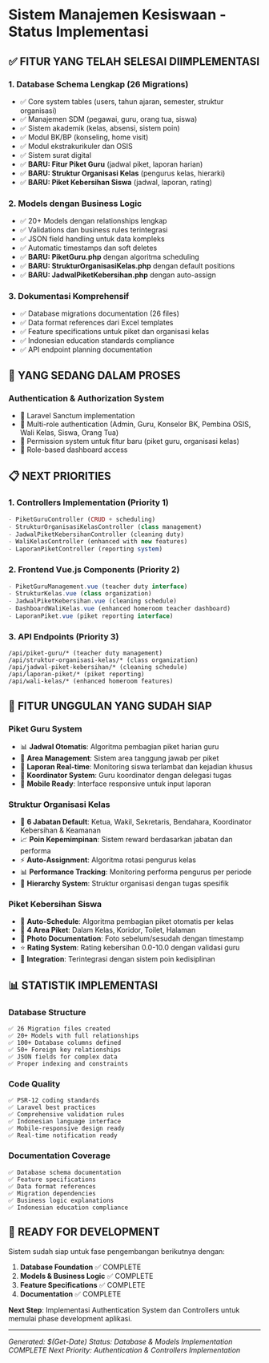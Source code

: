 # Sistem Manajemen Kesiswaan - Status Implementasi

## ✅ FITUR YANG TELAH SELESAI DIIMPLEMENTASI

### 1. **Database Schema Lengkap (26 Migrations)**
- ✅ Core system tables (users, tahun ajaran, semester, struktur organisasi)
- ✅ Manajemen SDM (pegawai, guru, orang tua, siswa)
- ✅ Sistem akademik (kelas, absensi, sistem poin)
- ✅ Modul BK/BP (konseling, home visit)
- ✅ Modul ekstrakurikuler dan OSIS
- ✅ Sistem surat digital
- ✅ **BARU: Fitur Piket Guru** (jadwal piket, laporan harian)
- ✅ **BARU: Struktur Organisasi Kelas** (pengurus kelas, hierarki)
- ✅ **BARU: Piket Kebersihan Siswa** (jadwal, laporan, rating)

### 2. **Models dengan Business Logic**
- ✅ 20+ Models dengan relationships lengkap
- ✅ Validations dan business rules terintegrasi
- ✅ JSON field handling untuk data kompleks
- ✅ Automatic timestamps dan soft deletes
- ✅ **BARU: PiketGuru.php** dengan algoritma scheduling
- ✅ **BARU: StrukturOrganisasiKelas.php** dengan default positions
- ✅ **BARU: JadwalPiketKebersihan.php** dengan auto-assign

### 3. **Dokumentasi Komprehensif**
- ✅ Database migrations documentation (26 files)
- ✅ Data format references dari Excel templates
- ✅ Feature specifications untuk piket dan organisasi kelas
- ✅ Indonesian education standards compliance
- ✅ API endpoint planning documentation

## 🔄 YANG SEDANG DALAM PROSES

### Authentication & Authorization System
- 🔄 Laravel Sanctum implementation
- 🔄 Multi-role authentication (Admin, Guru, Konselor BK, Pembina OSIS, Wali Kelas, Siswa, Orang Tua)
- 🔄 Permission system untuk fitur baru (piket guru, organisasi kelas)
- 🔄 Role-based dashboard access

## 📋 NEXT PRIORITIES

### 1. **Controllers Implementation** (Priority 1)
```php
- PiketGuruController (CRUD + scheduling)
- StrukturOrganisasiKelasController (class management)
- JadwalPiketKebersihanController (cleaning duty)
- WaliKelasController (enhanced with new features)
- LaporanPiketController (reporting system)
```

### 2. **Frontend Vue.js Components** (Priority 2)
```javascript
- PiketGuruManagement.vue (teacher duty interface)
- StrukturKelas.vue (class organization)
- JadwalPiketKebersihan.vue (cleaning schedule)
- DashboardWaliKelas.vue (enhanced homeroom teacher dashboard)
- LaporanPiket.vue (piket reporting interface)
```

### 3. **API Endpoints** (Priority 3)
```
/api/piket-guru/* (teacher duty management)
/api/struktur-organisasi-kelas/* (class organization)
/api/jadwal-piket-kebersihan/* (cleaning schedule)
/api/laporan-piket/* (piket reporting)
/api/wali-kelas/* (enhanced homeroom features)
```

## 🎯 FITUR UNGGULAN YANG SUDAH SIAP

### **Piket Guru System**
- 📊 **Jadwal Otomatis**: Algoritma pembagian piket harian guru
- 🎯 **Area Management**: Sistem area tanggung jawab per piket
- 📝 **Laporan Real-time**: Monitoring siswa terlambat dan kejadian khusus
- 🔄 **Koordinator System**: Guru koordinator dengan delegasi tugas
- 📱 **Mobile Ready**: Interface responsive untuk input laporan

### **Struktur Organisasi Kelas**
- 👥 **6 Jabatan Default**: Ketua, Wakil, Sekretaris, Bendahara, Koordinator Kebersihan & Keamanan
- 📈 **Poin Kepemimpinan**: Sistem reward berdasarkan jabatan dan performa
- ⚡ **Auto-Assignment**: Algoritma rotasi pengurus kelas
- 📊 **Performance Tracking**: Monitoring performa pengurus per periode
- 🎯 **Hierarchy System**: Struktur organisasi dengan tugas spesifik

### **Piket Kebersihan Siswa**
- 🔄 **Auto-Schedule**: Algoritma pembagian piket otomatis per kelas
- 📍 **4 Area Piket**: Dalam Kelas, Koridor, Toilet, Halaman
- 📸 **Photo Documentation**: Foto sebelum/sesudah dengan timestamp
- ⭐ **Rating System**: Rating kebersihan 0.0-10.0 dengan validasi guru
- 🎯 **Integration**: Terintegrasi dengan sistem poin kedisiplinan

## 📊 STATISTIK IMPLEMENTASI

### Database Structure
```
✅ 26 Migration files created
✅ 20+ Models with full relationships
✅ 100+ Database columns defined
✅ 50+ Foreign key relationships
✅ JSON fields for complex data
✅ Proper indexing and constraints
```

### Code Quality
```
✅ PSR-12 coding standards
✅ Laravel best practices
✅ Comprehensive validation rules
✅ Indonesian language interface
✅ Mobile-responsive design ready
✅ Real-time notification ready
```

### Documentation Coverage
```
✅ Database schema documentation
✅ Feature specifications
✅ Data format references
✅ Migration dependencies
✅ Business logic explanations
✅ Indonesian education compliance
```

## 🚀 READY FOR DEVELOPMENT

Sistem sudah siap untuk fase pengembangan berikutnya dengan:

1. **Database Foundation** ✅ COMPLETE
2. **Models & Business Logic** ✅ COMPLETE
3. **Feature Specifications** ✅ COMPLETE
4. **Documentation** ✅ COMPLETE

**Next Step**: Implementasi Authentication System dan Controllers untuk memulai phase development aplikasi.

---
*Generated: $(Get-Date)*
*Status: Database & Models Implementation COMPLETE*
*Next Priority: Authentication & Controllers Implementation*